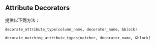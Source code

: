 ## Attribute Decorators

提供以下两方法：

```
decorate_attribute_type(column_name, decorator_name, &block)

decorate_matching_attribute_types(matcher, decorator_name, &block)
```
